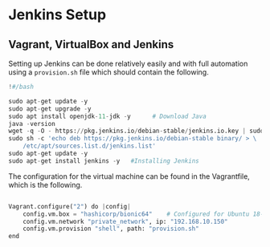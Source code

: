 # Jenkins Setup 

## Vagrant, VirtualBox and Jenkins

Setting up Jenkins can be done relatively easily and with full automation using a `provision.sh` file which should contain the following.
```python
!#/bash

sudo apt-get update -y
sudo apt-get upgrade -y
sudo apt install openjdk-11-jdk -y      # Download Java
java -version
wget -q -O - https://pkg.jenkins.io/debian-stable/jenkins.io.key | sudo apt-key add -
sudo sh -c 'echo deb https://pkg.jenkins.io/debian-stable binary/ > \
    /etc/apt/sources.list.d/jenkins.list'
sudo apt-get update -y 
sudo apt-get install jenkins -y   #Installing Jenkins

```

The configuration for the virtual machine can be found in the Vagrantfile, which is the following.

```python

Vagrant.configure("2") do |config|
    config.vm.box = "hashicorp/bionic64"    # Configured for Ubuntu 18-04
    config.vm.network "private_network", ip: "192.168.10.150"
    config.vm.provision "shell", path: "provision.sh"
end

```